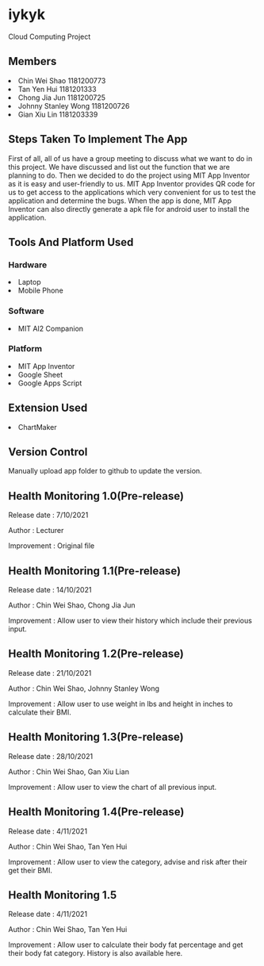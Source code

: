 # iykyk
Cloud Computing Project

<h2><b>Members</b></h2>
<li>Chin Wei Shao 1181200773</li>
<li>Tan Yen Hui 1181201333</li>
<li>Chong Jia Jun 1181200725</li>
<li>Johnny Stanley Wong 1181200726</li>
<li>Gian Xiu Lin 1181203339</li>

<h2><b>Steps Taken To Implement The App</b></h2>
First of all, all of us have a group meeting to discuss what we want to do in this project. We have discussed and list out the function that we are planning to do.
Then we decided to do the project using MIT App Inventor as it is easy and user-friendly to us. MIT App Inventor provides QR code for us to get access to the applications
which very convenient for us to test the application and determine the bugs. When the app is done, MIT App Inventor can also directly generate a apk file for android user
to install the application. 

<h2><b>Tools And Platform Used</b></h2>
<h3>Hardware</h3>
<li>Laptop</li>
<li>Mobile Phone</li>

<h3>Software</h3>
<li>MIT AI2 Companion</li>

<h3>Platform</h3>
<li>MIT App Inventor</li>
<li>Google Sheet</li>
<li>Google Apps Script</li>

<h2><b>Extension Used</b></h2>
<li>ChartMaker</li>

<h2><b>Version Control</b></h2>
<p>Manually upload app folder to github to update the version.</p>

<h2><b>Health Monitoring 1.0(Pre-release)</b></h2>
<p>Release date : 7/10/2021</p>
<p>Author : Lecturer</p>
<p>Improvement : Original file</p>

<h2><b>Health Monitoring 1.1(Pre-release)</b></h2>
<p>Release date : 14/10/2021</p>
<p>Author : Chin Wei Shao, Chong Jia Jun</p>
<p>Improvement : Allow user to view their history which include their previous input.</p>

<h2><b>Health Monitoring 1.2(Pre-release)</b></h2>
<p>Release date : 21/10/2021</p>
<p>Author : Chin Wei Shao, Johnny Stanley Wong</p>
<p>Improvement : Allow user to use weight in lbs and height in inches to calculate their BMI.</p>

<h2><b>Health Monitoring 1.3(Pre-release)</b></h2>
<p>Release date : 28/10/2021</p>
<p>Author : Chin Wei Shao, Gan Xiu Lian</p>
<p>Improvement : Allow user to view the chart of all previous input.</p>

<h2><b>Health Monitoring 1.4(Pre-release)</b></h2>
<p>Release date : 4/11/2021</p>
<p>Author : Chin Wei Shao, Tan Yen Hui</p>
<p>Improvement : Allow user to view the category, advise and risk after their get their BMI.</p>

<h2><b>Health Monitoring 1.5</b></h2>
<p>Release date : 4/11/2021</p>
<p>Author : Chin Wei Shao, Tan Yen Hui</p>
<p>Improvement : Allow user to calculate their body fat percentage and get their body fat category. History is also available here.</p>
